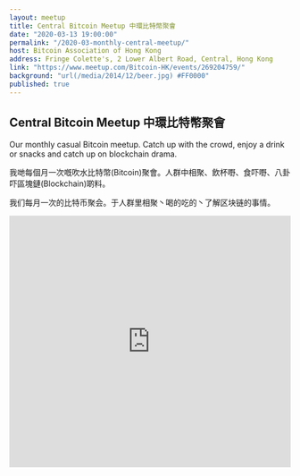 ```yaml
---
layout: meetup
title: Central Bitcoin Meetup 中環比特幣聚會
date: "2020-03-13 19:00:00"
permalink: "/2020-03-monthly-central-meetup/"
host: Bitcoin Association of Hong Kong
address: Fringe Colette's, 2 Lower Albert Road, Central, Hong Kong
link: "https://www.meetup.com/Bitcoin-HK/events/269204759/"
background: "url(/media/2014/12/beer.jpg) #FF0000"
published: true
---
```


## Central Bitcoin Meetup 中環比特幣聚會

Our monthly casual Bitcoin meetup. Catch up with the crowd, enjoy a drink or snacks and catch up on blockchain drama.

我哋每個月一次嘅吹水比特幣(Bitcoin)聚會。人群中相聚、飲杯嘢、食吓嘢、八卦吓區塊鏈(Blockchain)啲料。

我们每月一次的比特币聚会。于人群里相聚丶喝的吃的丶了解区块链的事情。

<iframe src="https://www.google.com/maps/embed?pb=!1m18!1m12!1m3!1d3691.9442603906236!2d114.15350731495433!3d22.28010118533407!2m3!1f0!2f0!3f0!3m2!1i1024!2i768!4f13.1!3m3!1m2!1s0x3404007ad364f173%3A0x8062493c0c75030f!2sFringe%20Colette&#39;s!5e0!3m2!1sen!2shk!4v1583731450196!5m2!1sen!2shk" width="100%" height="450" frameborder="0" style="border:0;" allowfullscreen=""></iframe>
